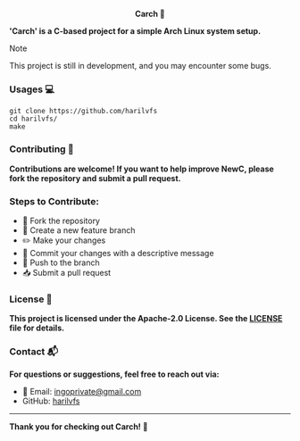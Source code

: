 <p align=center>
<strong>Carch 🚀</strong>
</p>

<strong>**'Carch'** is a C-based project for a simple Arch Linux system setup.</strong>

> [!Note]
> This project is still in development, and you may encounter some bugs.  

### Usages 💻
```shell
git clone https://github.com/harilvfs
cd harilvfs/
make
```

### Contributing 🤝

**Contributions are welcome! If you want to help improve NewC, please fork the repository and submit a pull request.**

### Steps to Contribute:

- 🍴 Fork the repository
- 🌿 Create a new feature branch
- ✏️ Make your changes
- 💬 Commit your changes with a descriptive message
- 🚀 Push to the branch
- 📥 Submit a pull request

### License 📄

**This project is licensed under the Apache-2.0 License. See the [LICENSE](LICENSE) file for details.**

### Contact 📬

**For questions or suggestions, feel free to reach out via:**

- 📧 Email: ingoprivate@gmail.com
- GitHub: [harilvfs](https://github.com/harilvfs)

---

<strong> **Thank you for checking out Carch! 🌟** </strong>
